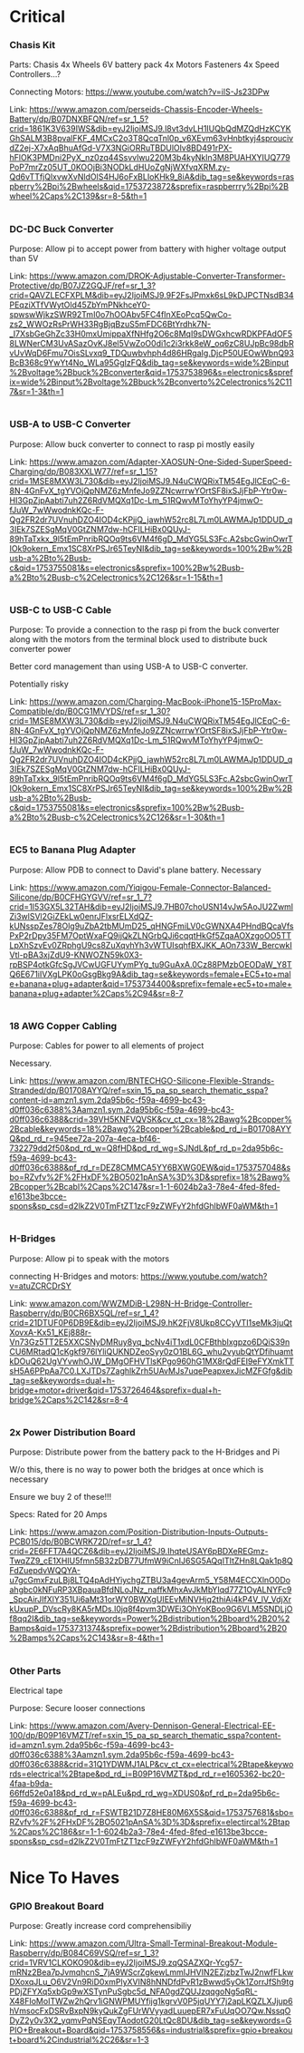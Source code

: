 # Critical

### Chasis Kit

Parts:
  Chasis
  4x Wheels
  6V battery pack
  4x Motors
  Fasteners
  4x Speed Controllers...?

Connecting Motors:
  https://www.youtube.com/watch?v=ilS-Js23DPw

Link:
https://www.amazon.com/perseids-Chassis-Encoder-Wheels-Battery/dp/B07DNXBFQN/ref=sr_1_5?crid=1861K3V639IWS&dib=eyJ2IjoiMSJ9.l8vt3dvLH1IUQbQdMZQdHzKCYKGhSALM3B8pvalFKF_4MCxC2o3T8QcqTnl0p_v6XEvm63vHnbtkyj4sproucivdZ2ej-X7xAqBhuAfGd-V7X3NGiORRuTBDUlOlv8BD491rPX-hFlOK3PMDni2PyX_nz0zq44Ssvvlwu220M3b4kyNkln3M8PUAHXYIUQ779PoP7mrZz05UT_0KOOjBi3NODkLdHUoZgNjWXfvqXRM.zy-Qd6vTTfjQlxvwXvNldOlS4HJ6oFxBLIoKHk9_8iA&dib_tag=se&keywords=raspberry%2Bpi%2Bwheels&qid=1753723872&sprefix=raspberrry%2Bpi%2Bwheel%2Caps%2C139&sr=8-5&th=1

# 

### DC-DC Buck Converter

Purpose:
  Allow pi to accept power from battery with higher voltage output than 5V

Link:
https://www.amazon.com/DROK-Adjustable-Converter-Transformer-Protective/dp/B07JZ2GQJF/ref=sr_1_3?crid=QAVZLECFXPLM&dib=eyJ2IjoiMSJ9.9F2FsJPmxk6sL9kDJPCTNsdB34PEqziXTfVWytOld45ZbYmPNkhceY0-spwswWjkzSWR92TmI0o7hOOAbv5FC4fInXEoPcq5QwCo-zs2_WWOzRsPrWH33RgBjqBzuS5mFDC6BtYrdhk7N-_I7XsbGeGhZc33H0mxUmippaXfNHfg2O6c8MqI9sDWGxhcwRDKPFAdOF58LWNerCM3UvASazOvKJ8el5VwZoO0di1c2i3rkk8eW_oq6zC8UJpBc98dbRvUvWqD6Fmu7OisSLvxq9_TDQuwbvhph4d86HRgaIg.DjcP50UEOwWbnQ93BcB368c9YwYt4No_WLa95GgIzFQ&dib_tag=se&keywords=wide%2Binput%2Bvoltage%2Bbuck%2Bconverter&qid=1753753896&s=electronics&sprefix=wide%2Binput%2Bvoltage%2Bbuck%2Bconverto%2Celectronics%2C117&sr=1-3&th=1

# 

### USB-A to USB-C Converter

Purpose:
  Allow buck converter to connect to rasp pi mostly easily

Link:
https://www.amazon.com/Adapter-XAOSUN-One-Sided-SuperSpeed-Charging/dp/B083XXLW77/ref=sr_1_15?crid=1MSE8MXW3L730&dib=eyJ2IjoiMSJ9.N4uCWQRixTM54EgJlCEqC-6-8N-4GnFvX_tgYVOjQpNMZ6zMnfeJo9ZZNcwrrwYOrtSF8ixSJjFbP-Ytr0w-HI3GpZjpAabti7uh2Z6RdVMQXq1Dc-Lm_51RQwvMToYhyYP4jmwO-fJuW_7wWwodnkKQc-F-Qg2FR2dr7UVnuhDZO4IOD4cKPjjQ_jawhW52rc8L7Lm0LAWMAJp1DDUD_q3IEk7SZESgMqV0GtZNM7dw-hCFlLHiBx0QUyJ-89hTaTxkx_9l5tEmPnribRQOq9ts6VM4f6gD_MdYG5LS3Fc.A2sbcGwinOwrTIOk9okern_Emx1SC8XrPSJr65TeyNI&dib_tag=se&keywords=100%2Bw%2Busb-a%2Bto%2Busb-c&qid=1753755081&s=electronics&sprefix=100%2Bw%2Busb-a%2Bto%2Busb-c%2Celectronics%2C126&sr=1-15&th=1

#

### USB-C to USB-C Cable

Purpose:
  To provide a connection to the rasp pi from the buck converter along with the motors from the terminal block used to distribute buck converter power

  Better cord management than using USB-A to USB-C converter. 

  Potentially risky

Link:
https://www.amazon.com/Charging-MacBook-iPhone15-15ProMax-Compatible/dp/B0CG1MVYDS/ref=sr_1_30?crid=1MSE8MXW3L730&dib=eyJ2IjoiMSJ9.N4uCWQRixTM54EgJlCEqC-6-8N-4GnFvX_tgYVOjQpNMZ6zMnfeJo9ZZNcwrrwYOrtSF8ixSJjFbP-Ytr0w-HI3GpZjpAabti7uh2Z6RdVMQXq1Dc-Lm_51RQwvMToYhyYP4jmwO-fJuW_7wWwodnkKQc-F-Qg2FR2dr7UVnuhDZO4IOD4cKPjjQ_jawhW52rc8L7Lm0LAWMAJp1DDUD_q3IEk7SZESgMqV0GtZNM7dw-hCFlLHiBx0QUyJ-89hTaTxkx_9l5tEmPnribRQOq9ts6VM4f6gD_MdYG5LS3Fc.A2sbcGwinOwrTIOk9okern_Emx1SC8XrPSJr65TeyNI&dib_tag=se&keywords=100%2Bw%2Busb-a%2Bto%2Busb-c&qid=1753755081&s=electronics&sprefix=100%2Bw%2Busb-a%2Bto%2Busb-c%2Celectronics%2C126&sr=1-30&th=1

#

### EC5 to Banana Plug Adapter

Purpose:
  Allow PDB to connect to David's plane battery. Necessary

Link:
https://www.amazon.com/Yiqigou-Female-Connector-Balanced-Silicone/dp/B0CFHGYGVV/ref=sr_1_7?crid=1I53GX5L32TAH&dib=eyJ2IjoiMSJ9.7HB07choUSN14vJw5AoJU2ZwmlZi3wlSVl2GiZEkLw0enrJFlxsrELXdQZ-kUNsspZes78Olg9uZbA2tbMUmD25_qHNGFmiLV0cGWNXA4PHndBQcaVfsPxP2rDpy35FM7OptWxaFQ9ijQkZLNGrbQJi6cqqtHkGf5ZqaAOXzgoOO5TTLpXhSzvEv0ZRphgU9cs8ZuXqvhYh3vWTUIsqhfBXJKK_AOn733W_BercwkIVtl-pBA3xjZdU9-KNWOZN59k0X3-rpBSP4otkGfcSgJVCwUGFUYymPYg_tu9GuAxA.0Cz88PMzbOEODaW_Y8TQ6E671iIVXgLPK0oGsgBkg9A&dib_tag=se&keywords=female+EC5+to+male+banana+plug+adapter&qid=1753734400&sprefix=female+ec5+to+male+banana+plug+adapter%2Caps%2C94&sr=8-7

# 

### 18 AWG Copper Cabling

Purpose:
  Cables for power to all elements of project

  Necessary.

Link:
https://www.amazon.com/BNTECHGO-Silicone-Flexible-Strands-Stranded/dp/B01708AYYQ/ref=sxin_15_pa_sp_search_thematic_sspa?content-id=amzn1.sym.2da95b6c-f59a-4699-bc43-d0ff036c6388%3Aamzn1.sym.2da95b6c-f59a-4699-bc43-d0ff036c6388&crid=39VH5KNFVQVSK&cv_ct_cx=18%2Bawg%2Bcopper%2Bcable&keywords=18%2Bawg%2Bcopper%2Bcable&pd_rd_i=B01708AYYQ&pd_rd_r=945ee72a-207a-4eca-bf46-732279dd2f50&pd_rd_w=Q8fHD&pd_rd_wg=SJNdL&pf_rd_p=2da95b6c-f59a-4699-bc43-d0ff036c6388&pf_rd_r=DEZ8CMMCA5YY6BXWG0EW&qid=1753757048&sbo=RZvfv%2F%2FHxDF%2BO5021pAnSA%3D%3D&sprefix=18%2Bawg%2Bcopper%2Bcabl%2Caps%2C147&sr=1-1-6024b2a3-78e4-4fed-8fed-e1613be3bcce-spons&sp_csd=d2lkZ2V0TmFtZT1zcF9zZWFyY2hfdGhlbWF0aWM&th=1

#

### H-Bridges

Purpose:
  Allow pi to speak with the motors

connecting H-Bridges and motors:
https://www.youtube.com/watch?v=atuZCRCDrSY

Link:
www.amazon.com/WWZMDiB-L298N-H-Bridge-Controller-Raspberry/dp/B0CR6BX5QL/ref=sr_1_4?crid=21DTUF0P6DB9E&dib=eyJ2IjoiMSJ9.hK2FjV8Ukp8CCyVTI1seMk3juQtXovxA-Kx51_KEj888r-Vn73Gz5TT2E5XXCSNyDMRuy8yq_bcNv4iT1xdL0CFBthbIxgpzo6DQiS39nCU6MRtadQ1cKgkf976lYliQUKNDZeoSyy0zO1BL6G_whu2vyubQtYDfihuamtkDOuQ62UgVYvwhOJW_DMgOFHVTlsKPgo960hG1MX8rQdFEI9eFYXmkTTsH5A6PPpAa7C0.LXJTDs7ZaghlkZrh5UAvMJs7uqePeapxexJicMZFGfg&dib_tag=se&keywords=dual+h-bridge+motor+driver&qid=1753726464&sprefix=dual+h-bridge%2Caps%2C142&sr=8-4

# 

### 2x Power Distribution Board

Purpose:
  Distribute power from the battery pack to the H-Bridges and Pi

  W/o this, there is no way to power both the bridges at once which is necessary

  Ensure we buy 2 of these!!!
  
Specs:
  Rated for 20 Amps

Link:
https://www.amazon.com/Position-Distribution-Inputs-Outputs-PCB015/dp/B0BCWRK72D/ref=sr_1_4?crid=2E6FFT7A4QCZ6&dib=eyJ2IjoiMSJ9.IhqteUSAY6pBDXeREGmz-TwqZZ9_cE1XHIU5fmn5B32zDB77UfmW9iCnIJ6SG5AQqITItZHn8LQak1p8QFdZuepdvWQQYA-u7gcGmxFzuLBj8LTQ4pAdHYiychgZTBU3a4gevArm5_Y58M4ECCXlnO0Doahgbc0kNFuRP3XBpauaBfdNLoJNz_naffkMhxAvJkMbYIqd77Z1OyALNYFc9_SpcAirJIfXlY351Ui6aMt31orWY0BWXgUIEEvMiNVHjq2thiAi4kP4V_lV_VdjXrkUxupP_DVscRy8KA5rMDs.l0jq8f4pvm3DWEi3OhYoKBoo9G6VLM5SNDLjOf8qq2I&dib_tag=se&keywords=Power%2Bdistribution%2Bboard%2B20%2Bamps&qid=1753731374&sprefix=power%2Bdistribution%2Bboard%2B20%2Bamps%2Caps%2C143&sr=8-4&th=1

# 

### Other Parts

Electrical tape

Purpose:
  Secure looser connections

Link:
https://www.amazon.com/Avery-Dennison-General-Electrical-EE-100/dp/B09P16VMZT/ref=sxin_15_pa_sp_search_thematic_sspa?content-id=amzn1.sym.2da95b6c-f59a-4699-bc43-d0ff036c6388%3Aamzn1.sym.2da95b6c-f59a-4699-bc43-d0ff036c6388&crid=31Q1YDWMJ1ALP&cv_ct_cx=electrical%2Btape&keywords=electrical%2Btape&pd_rd_i=B09P16VMZT&pd_rd_r=e1605362-bc20-4faa-b9da-66ffd52e0a18&pd_rd_w=pALEu&pd_rd_wg=XDUS0&pf_rd_p=2da95b6c-f59a-4699-bc43-d0ff036c6388&pf_rd_r=FSWTB21D7Z8HE80M6X5S&qid=1753757681&sbo=RZvfv%2F%2FHxDF%2BO5021pAnSA%3D%3D&sprefix=electircal%2Btap%2Caps%2C186&sr=1-1-6024b2a3-78e4-4fed-8fed-e1613be3bcce-spons&sp_csd=d2lkZ2V0TmFtZT1zcF9zZWFyY2hfdGhlbWF0aWM&th=1

#   

# Nice To Haves

### GPIO Breakout Board

Purpose:
  Greatly increase cord comprehensibiliy

Link:
https://www.amazon.com/Ultra-Small-Terminal-Breakout-Module-Raspberry/dp/B084C69VSQ/ref=sr_1_3?crid=1VRV1CLKOKO90&dib=eyJ2IjoiMSJ9.zqQSAZXQr-Ycg57-mRNz2Bea7pJvmqhcnS_7jA9WScrZgkewLmmIJHVIN2EZjzbzTwJ2nwfFLkwDXoxqJLu_O6V2Vn9RiD0xmPlyXVIN8hNNDfdPvR1zBwwd5yOk1ZorrJfSh9tgPDjZFYXq5xbGp9wXSTynPuSgbc5d_NFA0gdZQUJzqqgoNg5qRL-X48FIoMoITWZw2hQrv1iGNWPMUYfijg1kgrvV0P5jqUYY7j2apLKQZLXJjup6hVmsocFxDSRvBxpN9kyQukZgFUrWVyyadLuuepER7xFuUqOO7Qw.NssqODyZ2y0v3X2_yqmvPqNSEqyTAodotG20LtQc8DU&dib_tag=se&keywords=GPIO+Breakout+Board&qid=1753758556&s=industrial&sprefix=gpio+breakout+board%2Cindustrial%2C26&sr=1-3

